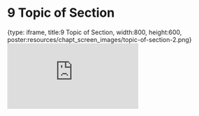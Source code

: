 # 9 Topic of Section
 
{type: iframe, title:9 Topic of Section, width:800, height:600, poster:resources/chapt_screen_images/topic-of-section-2.png}
![](https://abyzovlab.github.io/CNVpytor-course//coursera/topic-of-section-2.html)
 

 
